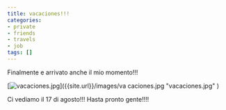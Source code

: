 ```yaml
---
title: vacaciones!!!
categories:
- private
- friends
- travels
- job
tags: []
---
```

Finalmente e arrivato anche il mio momento!!!

[]({{site.url}}/images/vacaciones.jpg "vacaciones.jpg" )

[![vacaciones.jpg]({{site.url}}/images/vacaciones.jpg)]({{site.url}}/images/va
caciones.jpg "vacaciones.jpg" )

  
Ci vediamo il 17 di agosto!!! Hasta pronto gente!!!!

